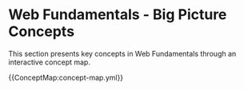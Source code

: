 # Web Fundamentals - Big Picture Concepts

This section presents key concepts in Web Fundamentals through an interactive concept map.

{{ConceptMap:concept-map.yml}}
